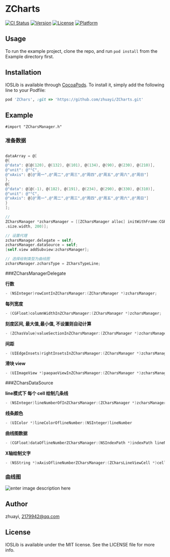 # ZCharts

[![CI Status](http://img.shields.io/travis/zhuayi/ZCharts.svg?style=flat)](https://travis-ci.org/zhuayi/ZCharts) [![Version](https://img.shields.io/cocoapods/v/ZCharts.svg?style=flat)](http://cocoapods.org/pods/ZCharts) [![License](https://img.shields.io/cocoapods/l/ZCharts.svg?style=flat)](http://cocoapods.org/pods/ZCharts) [![Platform](https://img.shields.io/cocoapods/p/ZCharts.svg?style=flat)](http://cocoapods.org/pods/ZCharts)

## Usage

To run the example project, clone the repo, and run `pod install` from the Example directory first.


## Installation

IOSLib is available through [CocoaPods](http://cocoapods.org). To install
it, simply add the following line to your Podfile:

```ruby
pod 'ZChars', :git => 'https://github.com/zhuayi/ZCharts.git'
```

## Example

```objectice-c
#import "ZCharsManager.h"
```

### 准备数据
```objective-c

dataArray = @[
@{
@"data": @[@(120), @(132), @(101), @(134), @(90), @(230), @(210)],
@"unit": @"°C",
@"xAxis": @[@"周一",@"周二",@"周三",@"周四",@"周五",@"周六",@"周日"]
},
@{
@"data": @[@(-1), @(182), @(191), @(234), @(290), @(330), @(310)],
@"unit": @"°C",
@"xAxis": @[@"周一",@"周二",@"周三",@"周四",@"周五",@"周六",@"周日"]
}
];

// 
ZCharsManager *zcharsManager = [[ZCharsManager alloc] initWithFrame:CGRectMake(0, 20, self.view.frame
.size.width, 200)];

// 设置代理
zcharsManager.delegate = self;
zcharsManager.dataSource = self;
[self.view addSubview:zcharsManager];

// 选择绘制类型为曲线图
zcharsManager.zcharsType = ZCharsTypeLine;
```

###ZCharsManagerDelegate

**行数**
```objective-c
- (NSInteger)rowContInZCharsManager:(ZCharsManager *)zcharsManager;
```

**每列宽度**
```objective-c
- (CGFloat)columnWidthInZCharsManager:(ZCharsManager *)zcharsManager;
```

**刻度区间, 最大值,最小值, 不设置则自动计算**
```objective-c
- (ZChasValue)valueSectionInZCharsManager:(ZCharsManager *)zcharsManager;
```

**间距**
```objective-c
- (UIEdgeInsets)rightInsetsInZCharsManager:(ZCharsManager *)zcharsManager;
```

**滑块 view**
```objective-c
- (UIImageView *)paopaoViewInZCharsManager:(ZCharsManager *)zcharsManager;
```

###ZCharsDataSource

**line模式下 每个 cell 绘制几条线**
```objective-c
- (NSInteger)lineNumberOfInZCharsManager:(ZCharsManager *)zcharsManager;
```

**线条颜色**
```objective-c
- (UIColor *)lineColorOflineNumber:(NSInteger)lineNumber
```

**曲线图数据**
```objective-c
- (CGFloat)dataOflineNumberZCharsManager:(NSIndexPath *)indexPath lineNumber:(NSInteger)lineNumber;
```

**X轴绘制文字**
```objective-c
- (NSString *)xAxisOflineNumberZCharsManager:(ZCharsLineViewCell *)cell lineNumber:(NSInteger)lineNumber
```

### 曲线图
![enter image description here](https://raw.githubusercontent.com/zhuayi/ZCharts/master/line.png)

## Author

zhuayi, 2179942@qq.com

## License

IOSLib is available under the MIT license. See the LICENSE file for more info.